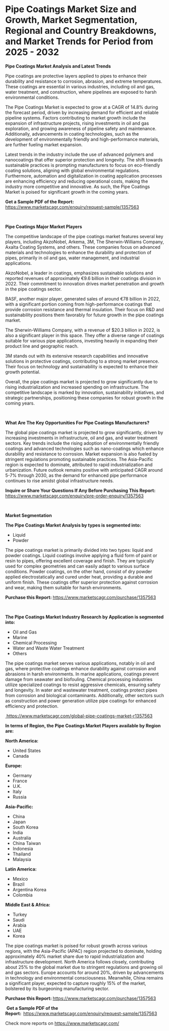 <p><h1>Pipe Coatings Market Size and Growth, Market Segmentation, Regional and Country Breakdowns, and Market Trends for Period from 2025 -  2032</h1></p><p><strong>Pipe Coatings Market Analysis and Latest Trends</strong></p>
<p><p>Pipe coatings are protective layers applied to pipes to enhance their durability and resistance to corrosion, abrasion, and extreme temperatures. These coatings are essential in various industries, including oil and gas, water treatment, and construction, where pipelines are exposed to harsh environmental conditions.</p><p>The Pipe Coatings Market is expected to grow at a CAGR of 14.8% during the forecast period, driven by increasing demand for efficient and reliable pipeline systems. Factors contributing to market growth include the expansion of infrastructure projects, rising investments in oil and gas exploration, and growing awareness of pipeline safety and maintenance. Additionally, advancements in coating technologies, such as the development of environmentally friendly and high-performance materials, are further fueling market expansion.</p><p>Latest trends in the industry include the use of advanced polymers and nanocoatings that offer superior protection and longevity. The shift towards sustainable practices is prompting manufacturers to focus on eco-friendly coating solutions, aligning with global environmental regulations. Furthermore, automation and digitalization in coating application processes are enhancing efficiency and reducing operational costs, making the industry more competitive and innovative. As such, the Pipe Coatings Market is poised for significant growth in the coming years.</p></p>
<p><strong>Get a Sample PDF of the Report:&nbsp;</strong> <a href="https://www.marketscagr.com/enquiry/request-sample/1357563?utm_campaign=3135&utm_medium=2&utm_source=Github&utm_content=ia&utm_term=31032025&utm_id=pipe-coatings">https://www.marketscagr.com/enquiry/request-sample/1357563</a></p>
<p>&nbsp;</p>
<p><strong>Pipe Coatings Major Market Players</strong></p>
<p><p>The competitive landscape of the pipe coatings market features several key players, including AkzoNobel, Arkema, 3M, The Sherwin-Williams Company, Axalta Coating Systems, and others. These companies focus on advanced materials and technologies to enhance the durability and protection of pipes, primarily in oil and gas, water management, and industrial applications.</p><p>AkzoNobel, a leader in coatings, emphasizes sustainable solutions and reported revenues of approximately €9.6 billion in their coatings division in 2022. Their commitment to innovation drives market penetration and growth in the pipe coatings sector.</p><p>BASF, another major player, generated sales of around €78 billion in 2022, with a significant portion coming from high-performance coatings that provide corrosion resistance and thermal insulation. Their focus on R&D and sustainability positions them favorably for future growth in the pipe coatings market.</p><p>The Sherwin-Williams Company, with a revenue of $20.3 billion in 2022, is also a significant player in this space. They offer a diverse range of coatings suitable for various pipe applications, investing heavily in expanding their product line and geographic reach.</p><p>3M stands out with its extensive research capabilities and innovative solutions in protective coatings, contributing to a strong market presence. Their focus on technology and sustainability is expected to enhance their growth potential.</p><p>Overall, the pipe coatings market is projected to grow significantly due to rising industrialization and increased spending on infrastructure. The competitive landscape is marked by innovation, sustainability initiatives, and strategic partnerships, positioning these companies for robust growth in the coming years.</p></p>
<p>&nbsp;</p>
<p><strong>What Are The Key Opportunities For Pipe Coatings Manufacturers?</strong></p>
<p><p>The global pipe coatings market is projected to grow significantly, driven by increasing investments in infrastructure, oil and gas, and water treatment sectors. Key trends include the rising adoption of environmentally friendly coatings and advanced technologies such as nano-coatings which enhance durability and resistance to corrosion. Market expansion is also fueled by stringent regulations promoting sustainable practices. The Asia-Pacific region is expected to dominate, attributed to rapid industrialization and urbanization. Future outlook remains positive with anticipated CAGR around 5-7% through 2030, as the demand for enhanced pipe performance continues to rise amidst global infrastructure needs.</p></p>
<p><strong>Inquire or Share Your Questions If Any Before Purchasing This Report:</strong> <a href="https://www.marketscagr.com/enquiry/pre-order-enquiry/1357563?utm_campaign=3135&utm_medium=2&utm_source=Github&utm_content=ia&utm_term=31032025&utm_id=pipe-coatings">https://www.marketscagr.com/enquiry/pre-order-enquiry/1357563</a></p>
<p>&nbsp;</p>
<p><strong>Market Segmentation</strong></p>
<p><strong>The Pipe Coatings Market Analysis by types is segmented into:</strong></p>
<p><ul><li>Liquid</li><li>Powder</li></ul></p>
<p><p>The pipe coatings market is primarily divided into two types: liquid and powder coatings. Liquid coatings involve applying a fluid form of paint or resin to pipes, offering excellent coverage and finish. They are typically used for complex geometries and can easily adapt to various surface conditions. Powder coatings, on the other hand, consist of dry powder applied electrostatically and cured under heat, providing a durable and uniform finish. These coatings offer superior protection against corrosion and wear, making them suitable for harsh environments.</p></p>
<p><strong>Purchase this Report:&nbsp;</strong><a href="https://www.marketscagr.com/purchase/1357563?utm_campaign=3135&utm_medium=2&utm_source=Github&utm_content=ia&utm_term=31032025&utm_id=pipe-coatings">https://www.marketscagr.com/purchase/1357563</a></p>
<p>&nbsp;</p>
<p><strong>The Pipe Coatings Market Industry Research by Application is segmented into:</strong></p>
<p><ul><li>Oil and Gas</li><li>Marine</li><li>Chemical Processing</li><li>Water and Waste Water Treatment</li><li>Others</li></ul></p>
<p><p>The pipe coatings market serves various applications, notably in oil and gas, where protective coatings enhance durability against corrosion and abrasions in harsh environments. In marine applications, coatings prevent damage from seawater and biofouling. Chemical processing industries utilize specialized coatings to resist aggressive chemicals, ensuring safety and longevity. In water and wastewater treatment, coatings protect pipes from corrosion and biological contaminants. Additionally, other sectors such as construction and power generation utilize pipe coatings for enhanced efficiency and protection.</p></p>
<p><a href="https://www.marketscagr.com/global-pipe-coatings-market-r1357563?utm_campaign=3135&utm_medium=2&utm_source=Github&utm_content=ia&utm_term=31032025&utm_id=pipe-coatings">&nbsp;https://www.marketscagr.com/global-pipe-coatings-market-r1357563</a></p>
<p><strong>In terms of Region, the Pipe Coatings Market Players available by Region are:</strong></p>
<p>
    <p> <strong> North America: </strong>
        <ul>
            <li>United States</li>
            <li>Canada</li>
        </ul>
        </p> 
    <p> <strong> Europe: </strong>
        <ul>
            <li>Germany</li>
            <li>France</li>
            <li>U.K.</li>
            <li>Italy</li>
            <li>Russia</li>
        </ul>
        </p> 
    <p> <strong> Asia-Pacific: </strong>
        <ul>
            <li>China</li>
            <li>Japan</li>
            <li>South Korea</li>
            <li>India</li>
            <li>Australia</li>
            <li>China Taiwan</li>
            <li>Indonesia</li>
            <li>Thailand</li>
            <li>Malaysia</li>
        </ul>
        </p> 
    <p> <strong> Latin America: </strong>
        <ul>
            <li>Mexico</li>
            <li>Brazil</li>
            <li>Argentina Korea</li>
            <li>Colombia</li>
        </ul>
        </p> 
    <p> <strong> Middle East & Africa: </strong>
        <ul>
            <li>Turkey</li>
            <li>Saudi</li>
            <li>Arabia</li>
            <li>UAE</li>
            <li>Korea</li>
        </ul>
    </p>
    </p>
<p><p>The pipe coatings market is poised for robust growth across various regions, with the Asia-Pacific (APAC) region projected to dominate, holding approximately 40% market share due to rapid industrialization and infrastructure development. North America follows closely, contributing about 25% to the global market due to stringent regulations and growing oil and gas sectors. Europe accounts for around 20%, driven by advancements in technology and environmental consciousness. Meanwhile, China remains a significant player, expected to capture roughly 15% of the market, bolstered by its burgeoning manufacturing sector.</p></p>
<p><strong>Purchase this Report: </strong><a href="https://www.marketscagr.com/purchase/1357563?utm_campaign=3135&utm_medium=2&utm_source=Github&utm_content=ia&utm_term=31032025&utm_id=pipe-coatings">https://www.marketscagr.com/purchase/1357563</a></p>
<p>&nbsp;<strong>Get a Sample PDF of the Report:&nbsp;&nbsp;</strong><a href="https://www.marketscagr.com/enquiry/request-sample/1357563?utm_campaign=3135&utm_medium=2&utm_source=Github&utm_content=ia&utm_term=31032025&utm_id=pipe-coatings">https://www.marketscagr.com/enquiry/request-sample/1357563</a></p>
<p><strong></strong></p>
<p>Check more reports on <a href="https://www.marketscagr.com/?utm_campaign=3135&utm_medium=2&utm_source=Github&utm_content=ia&utm_term=31032025&utm_id=pipe-coatings">https://www.marketscagr.com/</a></p>